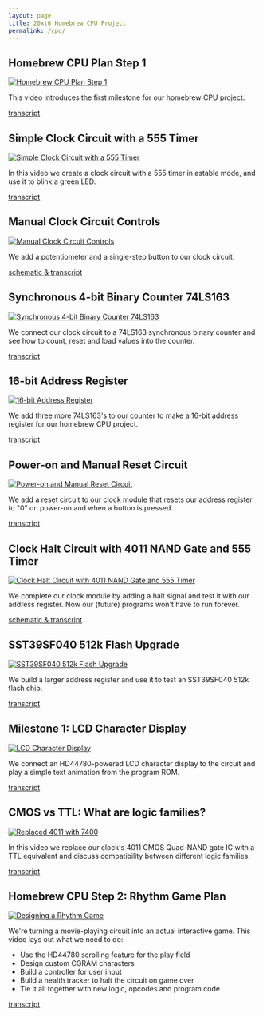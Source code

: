 ```yaml
---
layout: page
title: 20xt6 Homebrew CPU Project
permalink: /cpu/
---
```


## Homebrew CPU Plan Step 1

<a href="https://youtu.be/QNkcTAgxSCc" class="yt-screen">
<img src="/images/step1.jpg" alt="Homebrew CPU Plan Step 1">
</a>

This video introduces the first milestone for our homebrew CPU project.

[transcript](/cpu-step-1/)

## Simple Clock Circuit with a 555 Timer

<a href="https://youtu.be/QfnkuXDf6NE" class="yt-screen">
<img src="/images/555.jpg" alt="Simple Clock Circuit with a 555 Timer">
</a>

In this video we create a clock circuit with a 555 timer in astable mode, and use it to blink a green LED.

[transcript](/clock-circuit/)

## Manual Clock Circuit Controls

<a href="https://youtu.be/LNIVcQHGDm4" class="yt-screen">
<img src="/images/clock_controls.jpg" alt="Manual Clock Circuit Controls">
</a>

We add a potentiometer and a single-step button to our clock circuit.

[schematic & transcript](/clock-controls/)

## Synchronous 4-bit Binary Counter 74LS163

<a href="https://youtu.be/U7ARbuAPPs4" class="yt-screen">
<img src="/images/74ls163.jpg" alt="Synchronous 4-bit Binary Counter 74LS163">
</a>

We connect our clock circuit to a 74LS163 synchronous binary counter and see how to count, reset and load values into the counter.

[transcript](/74ls163-counter/)

## 16-bit Address Register

<a href="https://youtu.be/FKlDwOu2p_8" class="yt-screen">
<img src="/images/16bit.jpg" alt="16-bit Address Register">
</a>

We add three more 74LS163's to our counter to make a 16-bit address register
for our homebrew CPU project.

[transcript](/16bit/)

## Power-on and Manual Reset Circuit

<a href="https://youtu.be/gnpy3CmJbko" class="yt-screen">
<img src="/images/reset.jpg" alt="Power-on and Manual Reset Circuit">
</a>

We add a reset circuit to our clock module that resets our address register to "0" on power-on and when a button is pressed.

[transcript](/reset/)

## Clock Halt Circuit with 4011 NAND Gate and 555 Timer

<a href="https://youtu.be/-j5fzLaksTk" class="yt-screen">
<img src="/images/halt.jpg" alt="Clock Halt Circuit with 4011 NAND Gate and 555 Timer">
</a>

We complete our clock module by adding a halt signal and test it with our address register. Now our (future) programs won't have to run forever.

[schematic & transcript](/halt/)

## SST39SF040 512k Flash Upgrade

<a href="https://youtu.be/UDAXxEo3heA" class="yt-screen">
<img src="/images/512k.jpg" alt="SST39SF040 512k Flash Upgrade">
</a>

We build a larger address register and use it to test an SST39SF040 512k flash chip.

[transcript](/512k-flash/)

## Milestone 1: LCD Character Display

<a href="https://youtu.be/neW9uogt1gw" class="yt-screen">
<img src="/images/milestone1.jpg" alt="LCD Character Display">
</a>

We connect an HD44780-powered LCD character display to the circuit and play a simple text animation from the program ROM.

[transcript](/milestone-1/)

## CMOS vs TTL: What are logic families?

<a href="https://youtu.be/1TpLYx1iZD4" class="yt-screen">
<img src="/images/logic-families.jpg" alt="Replaced 4011 with 7400">
</a>

In this video we replace our clock's 4011 CMOS Quad-NAND gate IC with a TTL equivalent and discuss compatibility between different logic families.

[transcript](/logic-families/)

## Homebrew CPU Step 2: Rhythm Game Plan

<a href="https://youtu.be/taPa7SQpib4" class="yt-screen">
<img src="/images/rhythm-plan.jpg" alt="Designing a Rhythm Game">
</a>

We're turning a movie-playing circuit into an actual interactive game. This video lays out what we need to do:

- Use the HD44780 scrolling feature for the play field
- Design custom CGRAM characters
- Build a controller for user input
- Build a health tracker to halt the circuit on game over
- Tie it all together with new logic, opcodes and program code

[transcript](/rhythm-plan/)
